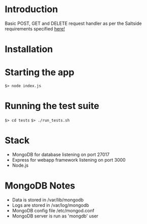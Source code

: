 # Introduction
Basic POST, GET and DELETE request handler as per the Saltside requirements specified 
[here!](https://gist.github.com/sebdah/265f4255cb302c80abd4)

# Installation

# Starting the app
`$> node index.js`

# Running the test suite
`$> cd tests`
`$> ./run_tests.sh`

# Stack
* MongoDB for database listening on port 27017
* Express for webapp framework listening on port 3000
* Node.js

# MongoDB Notes
* Data is stored in /var/lib/mongodb
* Logs are stored in /var/log/mongodb
* MongoDB config file /etc/mongod.conf
* MongoDB server is run as 'mongdb' user
